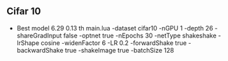 ## Cifar 10

* Best model   6.29    0.13
th main.lua -dataset cifar10 -nGPU 1 -depth 26 -shareGradInput false -optnet true -nEpochs 30 -netType shakeshake -lrShape cosine -widenFactor 6 -LR 0.2 -forwardShake true -backwardShake true -shakeImage true -batchSize 128

